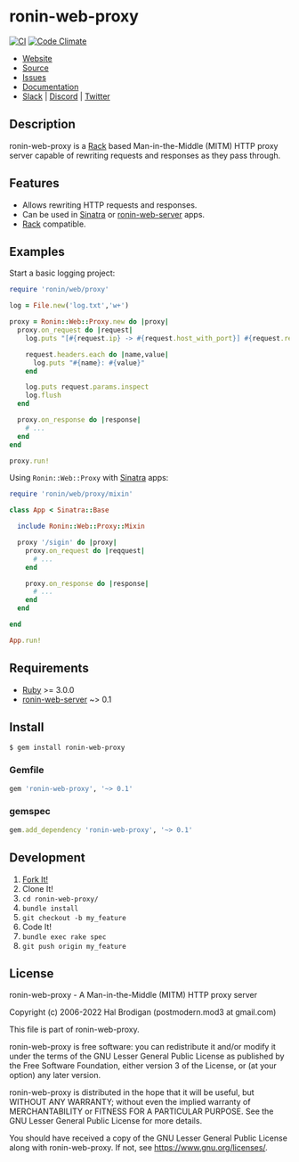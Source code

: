 # ronin-web-proxy

[![CI](https://github.com/ronin-rb/ronin-web-proxy/actions/workflows/ruby.yml/badge.svg)](https://github.com/ronin-rb/ronin-web-proxy/actions/workflows/ruby.yml)
[![Code Climate](https://codeclimate.com/github/ronin-rb/ronin-web-proxy.svg)](https://codeclimate.com/github/ronin-rb/ronin-web-proxy)

* [Website](https://ronin-rb.dev/)
* [Source](https://github.com/ronin-rb/ronin-web-proxy)
* [Issues](https://github.com/ronin-rb/ronin-web-proxy/issues)
* [Documentation](https://ronin-rb.dev/docs/ronin-web-proxy/frames)
* [Slack](https://ronin-rb.slack.com) |
  [Discord](https://discord.gg/6WAb3PsVX9) |
  [Twitter](https://twitter.com/ronin_rb)

## Description

ronin-web-proxy is a [Rack] based Man-in-the-Middle (MITM) HTTP proxy server
capable of rewriting requests and responses as they pass through.

## Features

* Allows rewriting HTTP requests and responses.
* Can be used in [Sinatra] or [ronin-web-server] apps.
* [Rack] compatible.

## Examples

Start a basic logging project:

```ruby
require 'ronin/web/proxy'

log = File.new('log.txt','w+')

proxy = Ronin::Web::Proxy.new do |proxy|
  proxy.on_request do |request|
    log.puts "[#{request.ip} -> #{request.host_with_port}] #{request.request_method} #{request.url}"

    request.headers.each do |name,value|
      log.puts "#{name}: #{value}"
    end

    log.puts request.params.inspect
    log.flush
  end

  proxy.on_response do |response|
    # ...
  end
end

proxy.run!
```

Using `Ronin::Web::Proxy` with [Sinatra] apps:

```ruby
require 'ronin/web/proxy/mixin'

class App < Sinatra::Base

  include Ronin::Web::Proxy::Mixin

  proxy '/sigin' do |proxy|
    proxy.on_request do |reqquest|
      # ...
    end

    proxy.on_response do |response|
      # ...
    end
  end

end

App.run!
```

## Requirements

* [Ruby] >= 3.0.0
* [ronin-web-server] ~> 0.1

## Install

```shell
$ gem install ronin-web-proxy
```

### Gemfile

```ruby
gem 'ronin-web-proxy', '~> 0.1'
```

### gemspec

```ruby
gem.add_dependency 'ronin-web-proxy', '~> 0.1'
```

## Development

1. [Fork It!](https://github.com/ronin-rb/ronin-web-proxy/fork)
2. Clone It!
3. `cd ronin-web-proxy/`
4. `bundle install`
5. `git checkout -b my_feature`
6. Code It!
7. `bundle exec rake spec`
8. `git push origin my_feature`

## License

ronin-web-proxy - A Man-in-the-Middle (MITM) HTTP proxy server

Copyright (c) 2006-2022 Hal Brodigan (postmodern.mod3 at gmail.com)

This file is part of ronin-web-proxy.

ronin-web-proxy is free software: you can redistribute it and/or modify
it under the terms of the GNU Lesser General Public License as published
by the Free Software Foundation, either version 3 of the License, or
(at your option) any later version.

ronin-web-proxy is distributed in the hope that it will be useful,
but WITHOUT ANY WARRANTY; without even the implied warranty of
MERCHANTABILITY or FITNESS FOR A PARTICULAR PURPOSE.  See the
GNU Lesser General Public License for more details.

You should have received a copy of the GNU Lesser General Public License
along with ronin-web-proxy.  If not, see <https://www.gnu.org/licenses/>.

[Ruby]: https://www.ruby-lang.org
[Rack]: https://github.com/rack/rack#readme
[Sinatra]: https://sinatrarb.com/
[ronin-web-server]: https://github.com/ronin-rb/ronin-web-server#readme
